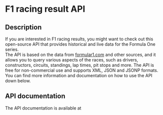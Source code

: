 # F1 racing result API

## Description
If you are interested in F1 racing results, you might want to check out this open-source API that provides historical and live data for the Formula One series.  
The API is based on the data from [formular1.com](https://www.formula1.com/en/results.html/2023/races.html) and other sources, and it allows you to query various aspects of the races, such as drivers, constructors, circuits, standings, lap times, pit stops and more. The API is free for non-commercial use and supports XML, JSON and JSONP formats.  
You can find more information and documentation on how to use the API down below.

## API documentation
The API documentation is available at []()